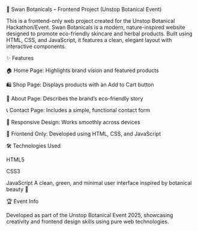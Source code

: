 🌿 Swan Botanicals – Frontend Project (Unstop Botanical Event)

This is a frontend-only web project created for the Unstop Botanical Hackathon/Event.
Swan Botanicals is a modern, nature-inspired website designed to promote eco-friendly skincare and herbal products.
Built using HTML, CSS, and JavaScript, it features a clean, elegant layout with interactive components.

✨ Features

🏠 Home Page: Highlights brand vision and featured products

🛍️ Shop Page: Displays products with an Add to Cart button

📖 About Page: Describes the brand’s eco-friendly story

📞 Contact Page: Includes a simple, functional contact form

💚 Responsive Design: Works smoothly across devices

🌱 Frontend Only: Developed using HTML, CSS, and JavaScript

🛠️ Technologies Used

HTML5

CSS3 

JavaScript 
A clean, green, and minimal user interface inspired by botanical beauty 🌼

🏆 Event Info

Developed as part of the Unstop Botanical Event 2025, showcasing creativity and frontend design skills using pure web technologies.
